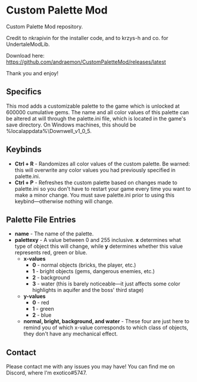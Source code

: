 # Custom Palette Mod

Custom Palette Mod repository.

Credit to nkrapivin for the installer code, and to krzys-h and co. for UndertaleModLib.

Download here: https://github.com/andraemon/CustomPaletteMod/releases/latest

Thank you and enjoy!

## Specifics
This mod adds a customizable palette to the game which is unlocked at 600000 cumulative gems. The name and all color values of this palette can be altered at will through the palette.ini file, which is located in the game's save directory. On Windows machines, this should be %localappdata%\Downwell_v1_0_5.

## Keybinds
- **Ctrl + R** - Randomizes all color values of the custom palette. Be warned: this will overwrite any color values you had previously specified in palette.ini.
- **Ctrl + P** - Refreshes the custom palette based on changes made to palette.ini so you don't have to restart your game every time you want to make a minor change. You must save palette.ini prior to using this keybind—otherwise nothing will change.

## Palette File Entries
- **name** - The name of the palette.
- **palettexy** - A value between 0 and 255 inclusive. **x** determines what type of object this will change, while **y** determines whether this value represents red, green or blue.
  - **x-values**
    - **0** - normal objects (bricks, the player, etc.)
    - **1** - bright objects (gems, dangerous enemies, etc.)
    - **2** - background
    - **3** - water (this is barely noticeable—it just affects some color highlights in aquifer and the boss' third stage)
  - **y-values**
    - **0** - red
    - **1** - green
    - **2** - blue
  - **normal, bright, background, and water** - These four are just here to remind you of which x-value corresponds to which class of objects, they don't have any mechanical effect.

## Contact
Please contact me with any issues you may have! You can find me on Discord, where I'm exotico#5747.
